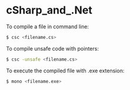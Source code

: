 # cSharp_and_.Net

To compile a file in command line:
```bash
$ csc <filename.cs>
```
To compile unsafe code with pointers:
```bash
$ csc -unsafe <filename.cs>
```
To execute the compiled file with .exe extension:
```bash
$ mono <filename.exe>
```
